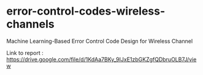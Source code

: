 # error-control-codes-wireless-channels
Machine Learning-Based Error Control Code Design for Wireless Channel

Link to report : https://drive.google.com/file/d/1KdAa7BKy_9IJxE1zbGKZgfQDbruOLB7J/view
